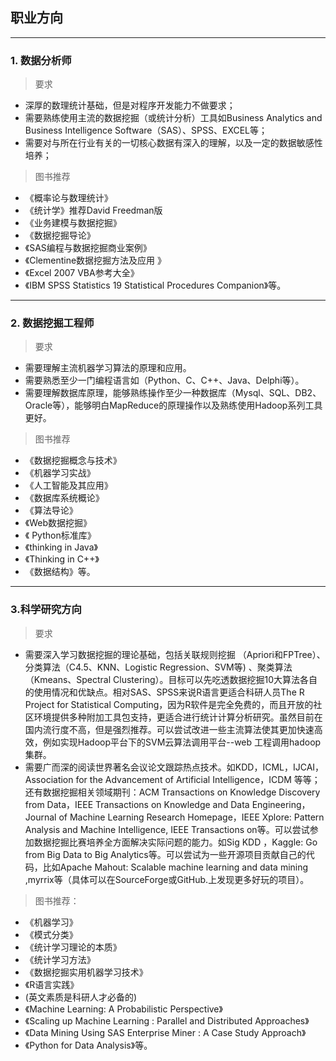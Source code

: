 ## **职业方向**

***

### 1. 数据分析师

> 要求

* 深厚的数理统计基础，但是对程序开发能力不做要求；
* 需要熟练使用主流的数据挖掘（或统计分析）工具如Business Analytics and Business Intelligence Software（SAS）、SPSS、EXCEL等；
* 需要对与所在行业有关的一切核心数据有深入的理解，以及一定的数据敏感性培养；

> 图书推荐

* 《概率论与数理统计》
* 《统计学》推荐David Freedman版
* 《业务建模与数据挖掘》
* 《数据挖掘导论》
* 《SAS编程与数据挖掘商业案例》
* 《Clementine数据挖掘方法及应用 》
* 《Excel 2007 VBA参考大全》
* 《IBM SPSS Statistics 19 Statistical Procedures Companion》等。

***

### 2. 数据挖掘工程师

> 要求

* 需要理解主流机器学习算法的原理和应用。
* 需要熟悉至少一门编程语言如（Python、C、C++、Java、Delphi等）。
* 需要理解数据库原理，能够熟练操作至少一种数据库（Mysql、SQL、DB2、Oracle等），能够明白MapReduce的原理操作以及熟练使用Hadoop系列工具更好。

> 图书推荐

* 《数据挖掘概念与技术》
* 《机器学习实战》
* 《人工智能及其应用》
* 《数据库系统概论》
* 《算法导论》
* 《Web数据挖掘》
* 《 Python标准库》
* 《thinking in Java》
* 《Thinking in C++》
* 《数据结构》等。

***

### 3.科学研究方向

> 要求

* 需要深入学习数据挖掘的理论基础，包括关联规则挖掘 （Apriori和FPTree）、分类算法（C4.5、KNN、Logistic Regression、SVM等) 、聚类算法 （Kmeans、Spectral Clustering）。目标可以先吃透数据挖掘10大算法各自的使用情况和优缺点。相对SAS、SPSS来说R语言更适合科研人员The R Project for Statistical Computing，因为R软件是完全免费的，而且开放的社区环境提供多种附加工具包支持，更适合进行统计计算分析研究。虽然目前在国内流行度不高，但是强烈推荐。可以尝试改进一些主流算法使其更加快速高效，例如实现Hadoop平台下的SVM云算法调用平台--web 工程调用hadoop集群。
* 需要广而深的阅读世界著名会议论文跟踪热点技术。如KDD，ICML，IJCAI，Association for the Advancement of Artificial Intelligence，ICDM 等等；还有数据挖掘相关领域期刊：ACM Transactions on Knowledge Discovery from Data，IEEE Transactions on Knowledge and Data Engineering，Journal of Machine Learning Research Homepage，IEEE Xplore: Pattern Analysis and Machine Intelligence, IEEE Transactions on等。可以尝试参加数据挖掘比赛培养全方面解决实际问题的能力。如Sig KDD ，Kaggle: Go from Big Data to Big Analytics等。可以尝试为一些开源项目贡献自己的代码，比如Apache Mahout: Scalable machine learning and data mining ,myrrix等（具体可以在SourceForge或GitHub.上发现更多好玩的项目）。

> 图书推荐：

* 《机器学习》
* 《模式分类》
* 《统计学习理论的本质》
* 《统计学习方法》
* 《数据挖掘实用机器学习技术》
* 《R语言实践》
* (英文素质是科研人才必备的)
* 《Machine Learning: A Probabilistic Perspective》
* 《Scaling up Machine Learning : Parallel and Distributed Approaches》
* 《Data Mining Using SAS Enterprise Miner : A Case Study Approach》
* 《Python for Data Analysis》等。
